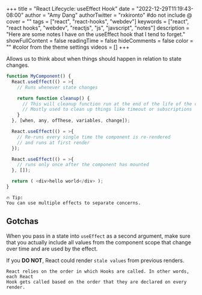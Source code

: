 +++
title = "React Lifecycle: useEffect Hook"
date = "2022-12-29T11:19:43-08:00"
author = "Amy Dang"
authorTwitter = "rxkironto" #do not include @
cover = ""
tags = ["react", "react-hooks", "webdev"]
keywords = ["react", "react hooks", "webdev", "reactjs", "js", "javscript", "notes"]
description = "Here are some notes I have on the useEffect hook that I tend to forget."
showFullContent = false
readingTime = false
hideComments = false
color = "" #color from the theme settings
videos = []
+++

Allows us to think about when things should happen in relation to state changes.

```javascript
function MyComponent() {
  React.useEffect(() = >{
    // Runs whenever state changes

    return function cleanup() {
      // This will cleanup function run at the end of the life of the component
      // Mostly used to clean up things like timeout or subscriptions
    }
  }, [when, any, ofThese, variables, change]);

  React.useEffect(() = >{
    // Re-runs every single time the component is re-rendered
    // and runs at first render
  });

  React.useEffect(() = >{
    // runs only once after the component has mounted
  }, []);

  return ( <div>hello world</div> );
}
```

```
🔥 Tip:
You can use multiple effects to separate concerns.

```

## Gotchas

When you pass in a state into `useEffect` as a second argument, make sure that
you actually include all values from the component scope that change over time
and are used by the effect.

If you **DO NOT**, React could render `stale values` from previous renders.

```
React relies on the order in which Hooks are called. In other words, each React
Hook gets called based on the order that they are declared on every render.
```

